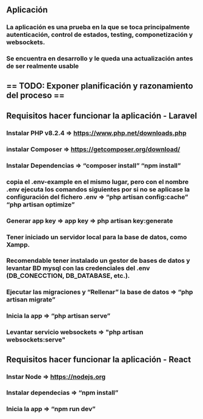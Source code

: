 ## Aplicación

### La aplicación es una prueba en la que se toca principalmente autenticación, control de estados, testing, componetización y websockets.

### Se encuentra en desarrollo y le queda una actualización antes de ser realmente usable

## == TODO: Exponer planificación y razonamiento del proceso ==

## Requisitos hacer funcionar la aplicación - Laravel

### Instalar PHP v8.2.4 ⇒ https://www.php.net/downloads.php

### instalar Composer ⇒ https://getcomposer.org/download/

### Instalar Dependencias ⇒ “composer install” “npm install”

### copia el .env-example en el mismo lugar, pero con el nombre .env ejecuta los comandos siguientes por si no se aplicase la configuración del fichero .env ⇒ “php artisan config:cache” “php artisan optimize”

### Generar app key => app key ⇒ php artisan key:generate

### Tener iniciado un servidor local para la base de datos, como Xampp.

### Recomendable tener instalado un gestor de bases de datos y levantar BD mysql con las credenciales del .env (DB_CONECCTION, DB_DATABASE, etc.).

### Ejecutar las migraciones y “Rellenar” la base de datos ⇒ “php artisan migrate”

### Inicia la app ⇒ “php artisan serve”

### Levantar servicio websockets ⇒ "php artisan websockets:serve"

## Requisitos hacer funcionar la aplicación - React

### Instar Node => https://nodejs.org

### Instalar dependecias ⇒ “npm install”

### Inicia la app ⇒ “npm run dev”

